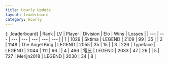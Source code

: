 ```yaml
---
title: Hourly Update
layout: leaderboard
category: hourly
---
```


{: .leaderboard}
| Rank | LV | Player | Division | Elo | Wins | Losses |
| --- | --- | --- | --- | --- | --- | --- |
| <span data-change="0">1</span> | 1029 | <span title="ID: 353063">Sktima</span> | LEGEND | <span data-change="-19">2109</span> | <span data-change="1">99</span> | <span data-change="2">35</span> |
| <span data-change="2">2</span> | 1148 | <span title="ID: 547162">The Angel King</span> | LEGEND | <span data-change="26">2055</span> | <span data-change="4">35</span> | <span data-change="1">15</span> |
| <span data-change="-1">3</span> | 226 | <span title="ID: 628233">Typeface</span> | LEGEND | <span data-change="-17">2044</span> | <span data-change="2">111</span> | <span data-change="3">66</span> |
| <span data-change="8">4</span> | 466 | <span title="ID: 407707">電圧</span> | LEGEND | <span data-change="23">2033</span> | <span data-change="4">47</span> | <span data-change="1">26</span> |
| <span data-change="-2">5</span> | 727 | <span title="ID: 489101">Merijn2018</span> | LEGEND | <span data-change="0">2030</span> | <span data-change="0">34</span> | <span data-change="0">8</span> |